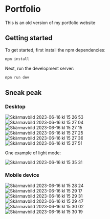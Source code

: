 # Portfolio

This is an old version of my portfolio website

## Getting started

To get started, first install the npm dependencies:

```bash
npm install
```

Next, run the development server:

```bash
npm run dev
```

## Sneak peak

### Desktop


![Skärmavbild 2023-06-16 kl  15 26 53](https://github.com/totaldekadens/new-portfolio/assets/90898648/f5840d59-1058-4720-bd8c-77bcd3a6598b)
![Skärmavbild 2023-06-16 kl  15 27 04](https://github.com/totaldekadens/new-portfolio/assets/90898648/5f947cd7-12b3-44e3-bae5-7b5d64fff215)
![Skärmavbild 2023-06-16 kl  15 27 15](https://github.com/totaldekadens/new-portfolio/assets/90898648/e2ad882f-9aa8-445d-b8db-f7e7b7fe978c)
![Skärmavbild 2023-06-16 kl  15 27 25](https://github.com/totaldekadens/new-portfolio/assets/90898648/4beaf3e8-6745-4aa0-b8f7-926d4efeabb5)
![Skärmavbild 2023-06-16 kl  15 27 36](https://github.com/totaldekadens/new-portfolio/assets/90898648/1fe47e0c-487e-468d-8bc2-068ad8571220)
![Skärmavbild 2023-06-16 kl  15 27 51](https://github.com/totaldekadens/new-portfolio/assets/90898648/b1147a90-5c41-497b-b53a-d94f257a9121)


One example of light mode: 

![Skärmavbild 2023-06-16 kl  15 35 31](https://github.com/totaldekadens/new-portfolio/assets/90898648/ecc96e33-36a0-4003-8c6e-a283f2996817)


### Mobile device

![Skärmavbild 2023-06-16 kl  15 28 24](https://github.com/totaldekadens/new-portfolio/assets/90898648/65c84c33-86a4-4880-b4e3-946d08a7f4df)
![Skärmavbild 2023-06-16 kl  15 29 17](https://github.com/totaldekadens/new-portfolio/assets/90898648/0981b2d0-794d-4ac8-a49d-1a01db4d093a)
![Skärmavbild 2023-06-16 kl  15 29 31](https://github.com/totaldekadens/new-portfolio/assets/90898648/24663c7a-37d1-4e51-93cf-ff10b0a0d6f4)
![Skärmavbild 2023-06-16 kl  15 29 47](https://github.com/totaldekadens/new-portfolio/assets/90898648/b9c2d41d-3b2c-4953-a1fd-9d1fc711cb73)
![Skärmavbild 2023-06-16 kl  15 30 02](https://github.com/totaldekadens/new-portfolio/assets/90898648/f9d07a72-67e6-44ea-9929-d28054d3eed1)
![Skärmavbild 2023-06-16 kl  15 30 19](https://github.com/totaldekadens/new-portfolio/assets/90898648/4302b3ea-5d39-4e03-ba02-dc2e0fa202a1)
